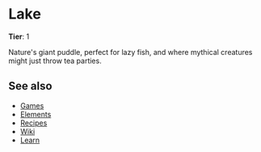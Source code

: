 # Lake

**Tier**: 1

Nature's giant puddle, perfect for lazy fish, and where mythical creatures might just throw tea parties.

## See also

* [Games](/wiki/games)
* [Elements](/wiki/elements)
* [Recipes](/wiki/recipes)
* [Wiki](/wiki/index)
* [Learn](/learn/index)